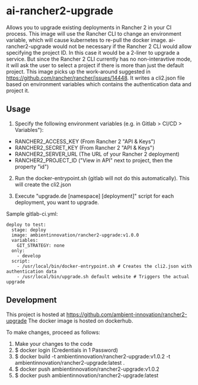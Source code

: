 # ai-rancher2-upgrade

Allows you to upgrade existing deployments in Rancher 2 in your CI process.
This image will use the Rancher CLI to change an environment variable, which 
will cause kubernetes to re-pull the docker image. 
ai-rancher2-upgrade would not be necessary if the Rancher 2 CLI would allow
specifying the project ID. In this case it would be a 2-liner to upgrade a 
service. But since the Rancher 2 CLI currently has no non-interavtive mode, it
will ask the user to select a project if there is more than just the default project. This
image picks up the work-around suggested in https://github.com/rancher/rancher/issues/14448.
It writes a cli2.json file based on environment variables which contains the 
authentication data and project it.

## Usage

1. Specify the following environment variables (e.g. in Gitlab > CI/CD > Variables"):
- RANCHER2_ACCESS_KEY (From Rancher 2 "API & Keys")
- RANCHER2_SECRET_KEY (From Rancher 2 "API & Keys")
- RANCHER2_SERVER_URL (The URL of your Rancher 2 deployment)
- RANCHER2_PROJECT_ID ("View in API" next to project, then the property "id")

2. Run the docker-entrypoint.sh (gitlab will not do this automatically). This will create the
cli2.json

3. Execute "upgrade.de [namespace] [deployment]" script for each deployment, you want to upgrade.

Sample gitlab-ci.yml:

```
deploy to test:
  stage: deploy
  image: ambientinnovation/rancher2-upgrade:v1.0.0
  variables:
    GIT_STRATEGY: none
  only:
    - develop
  script:
    - /usr/local/bin/docker-entrypoint.sh # Creates the cli2.json with authentication data
    - /usr/local/bin/upgrade.sh default website # Triggers the actual upgrade
```

## Development

This project is hosted at https://github.com/ambient-innovation/rancher2-upgrade
The docker image is hosted on dockerhub.

To make changes, proceed as follows:

1. Make your changes to the code
2. $ docker login (Credentials in 1 Password)
3. $ docker build -t ambientinnovation/rancher2-upgrade:v1.0.2 -t ambientinnovation/rancher2-upgrade:latest .
4. $ docker push ambientinnovation/rancher2-upgrade:v1.0.2
4. $ docker push ambientinnovation/rancher2-upgrade:latest